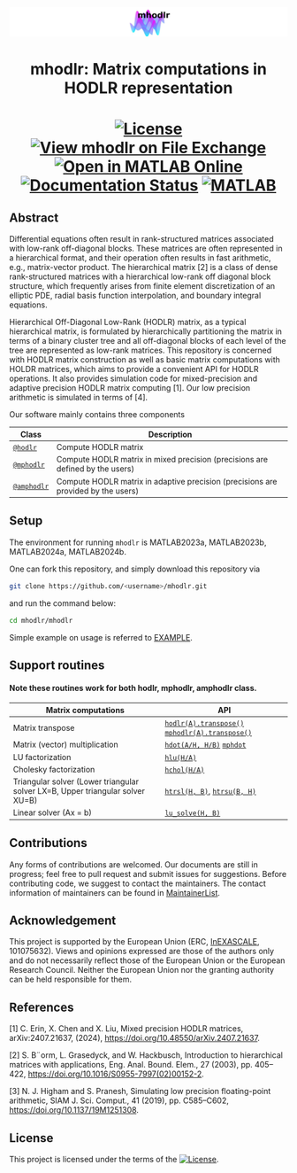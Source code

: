 



<p align="center">
 <img src="https://github.com/chenxinye/mhodlr/blob/main/data/lg.png?raw=true" alt="drawing" width="1180"/>
</p>

 <h1 align="center">
  mhodlr: Matrix computations in HODLR representation
</h1>

<h1 align="center">
 
[![License](https://img.shields.io/badge/License-BSD_3--Clause-lightblue.svg)](https://opensource.org/licenses/BSD-3-Clause)
[![View mhodlr on File Exchange](https://www.mathworks.com/matlabcentral/images/matlab-file-exchange.svg)](https://www.mathworks.com/matlabcentral/fileexchange/170891-mhodlr)
[![Open in MATLAB Online](https://www.mathworks.com/images/responsive/global/open-in-matlab-online.svg)](https://matlab.mathworks.com/open/github/v1?repo=chenxinye/mhodlr&file=mhodlr)
[![Documentation Status](https://readthedocs.org/projects/mhodlr/badge/?version=latest)](https://mhodlr.readthedocs.io/en/latest/?badge=stable)
[![MATLAB](https://github.com/chenxinye/mhodlr/actions/workflows/ci.yml/badge.svg)](https://github.com/chenxinye/mhodlr/actions/workflows/ci.yml)

</h1>




## Abstract


Differential equations often result in rank-structured matrices associated with low-rank off-diagonal blocks. These matrices are often represented in a hierarchical format, and their operation often results in fast arithmetic, e.g., matrix-vector product.  The hierarchical matrix [2] is a class of dense rank-structured matrices with a hierarchical low-rank off diagonal block structure, which frequently arises from finite element discretization of an elliptic PDE, radial basis function interpolation, and boundary integral equations. 



Hierarchical Off-Diagonal Low-Rank (HODLR) matrix, as a typical hierarchical matrix, is formulated by hierarchically partitioning the matrix in terms of a binary cluster tree and all off-diagonal blocks of each level of the tree are represented as low-rank matrices. This repository is concerned with HODLR matrix construction as well as basic matrix computations with HOLDR matrices, which aims to provide a convenient API for HODLR operations. It also provides simulation code for mixed-precision and adaptive precision HODLR matrix computing [1]. Our low precision arithmetic is simulated in terms of [4].  


Our software mainly contains three components

|  Class | Description|
|  ----  | ----  |
|  [``@hodlr``](https://github.com/chenxinye/mhodlr/blob/main/mhodlr/%40hodlr/hodlr.m) | Compute HODLR matrix|
|  [``@mphodlr``](https://github.com/chenxinye/mhodlr/blob/main/mhodlr/%40mphodlr/mphodlr.m) | Compute HODLR matrix in mixed precision (precisions are defined by the users) |
|  [``@amphodlr``](https://github.com/chenxinye/mhodlr/blob/main/mhodlr/%40amphodlr/amphodlr.m) | Compute HODLR matrix in adaptive precision (precisions are provided by the users) |



Setup
-------

The environment for running ``mhodlr`` is MATLAB2023a, MATLAB2023b, MATLAB2024a, MATLAB2024b.

One can fork this repository, and simply download this repository via
```bash
git clone https://github.com/<username>/mhodlr.git
```
and run the command below:
```bash
cd mhodlr/mhodlr
```

Simple example on usage is referred to  [EXAMPLE](https://github.com/chenxinye/mhodlr/blob/main/EXAMPLE.md).

Support routines
---------------

#### Note these routines work for both hodlr, mphodlr, amphodlr class.

|  Matrix computations | API|
|  ----  | ----  |
| Matrix transpose   | [``hodlr(A).transpose()``](https://github.com/chenxinye/mhodlr/blob/main/mhodlr/%40hodlr/hodlr.m) [``mphodlr(A).transpose()``](https://github.com/chenxinye/mhodlr/blob/main/mhodlr/%40mphodlr/mphodlr.m)|
| Matrix (vector) multiplication | [``hdot(A/H, H/B)``](https://github.com/chenxinye/mhodlr/blob/main/mhodlr/%40hodlr/hdot.m) [``mphdot``](https://github.com/chenxinye/mhodlr/blob/main/mhodlr/%40mphodlr/mphdot.m) |
| LU factorization   | [``hlu(H/A)``](https://github.com/chenxinye/mhodlr/blob/main/mhodlr/%40hodlr/hlu.m)|
| Cholesky factorization  | [``hchol(H/A)``](https://github.com/chenxinye/mhodlr/blob/main/mhodlr/%40hodlr/hchol.m)|
| Triangular solver (Lower triangular solver LX=B, Upper triangular solver XU=B) |[``htrsl(H, B)``](https://github.com/chenxinye/mhodlr/blob/main/mhodlr/%40hodlr/htrsl.m), [``htrsu(B, H)``](https://github.com/chenxinye/mhodlr/blob/main/mhodlr/%40hodlr/htrsu.m)|
| Linear solver (Ax = b) |[``lu_solve(H, B)``](https://github.com/chenxinye/mhodlr/blob/main/mhodlr/%40hodlr/lu_solve.m)|

Contributions
---------------

Any forms of contributions are welcomed. Our documents are still in progress; feel free to pull request and submit issues for suggestions. Before contributing code, we suggest to contact the maintainers. The contact information of maintainers can be found in  [MaintainerList](https://mhodlr.readthedocs.io/en/latest/teams.html).


Acknowledgement
---------------

This project is supported by the European Union (ERC, [InEXASCALE](https://www.karlin.mff.cuni.cz/~carson/inexascale), 101075632). Views and opinions expressed are those of the authors only and do not necessarily reflect those of the European Union or the European Research Council. Neither the European Union nor the granting
authority can be held responsible for them.




References
---------------

[1] C. Erin, X. Chen and X. Liu, Mixed precision HODLR matrices, arXiv:2407.21637, (2024), https://doi.org/10.48550/arXiv.2407.21637.

[2] S. B¨orm, L. Grasedyck, and W. Hackbusch, Introduction to hierarchical matrices with
 applications, Eng. Anal. Bound. Elem., 27 (2003), pp. 405–422, https://doi.org/10.1016/S0955-7997(02)00152-2.

[3] N. J. Higham and S. Pranesh, Simulating low precision floating-point arithmetic, SIAM J.
 Sci. Comput., 41 (2019), pp. C585–C602, https://doi.org/10.1137/19M1251308.


License
----------------

This project is licensed under the terms of the [![License](https://img.shields.io/badge/License-BSD%203--Clause-blue.svg)](https://opensource.org/licenses/BSD-3-Clause).
